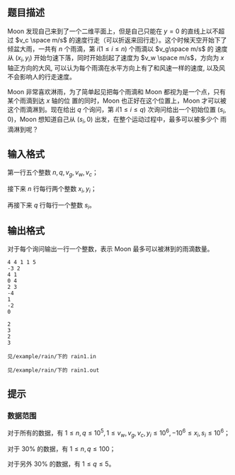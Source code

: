 ## 题目描述
Moon 发现自己来到了一个二维平面上，但是自己只能在 $y=0$ 的直线上以不超过 $v_c \space m/s$ 的速度行走（可以折返来回行走）。这个时候天空开始下了倾盆大雨，一共有 $n$ 个雨滴，第 $i(1 \le i \le n)$ 个雨滴以 $v_g\space  m/s$ 的
速度从 $(x_i, y_i)$ 开始匀速下落，同时开始刮起了速度为 $v_w \space m/s$，方向为 $x$ 轴正方向的大风, 可以认为每个雨滴在水平方向上有了和风速一样的速度, 以及风不会影响人的行走速度。

Moon 非常喜欢淋雨，为了简单起见把每个雨滴和 Moon 都视为是一个点，只有某个雨滴到达 $x$ 轴的位
置的同时，Moon 也正好在这个位置上，Moon 才可以被这个雨滴淋到。现在给出 $q$ 个询问，第 $i(1 \le i \le q)$
次询问给出一个初始位置 $(s_i, 0)$，Moon 想知道自己从 $(s_i, 0)$ 出发，在整个运动过程中，最多可以被多少个
雨滴淋到呢？

## 输入格式
第一行五个整数 $n, q, v_g , v_w, v_c$；

接下来 $n$ 行每行两个整数 $x_i, y_i$；

再接下来 $q$ 行每行一个整数 $s_i$。

## 输出格式
对于每个询问输出一行一个整数，表示 Moon 最多可以被淋到的雨滴数量。

```input1
4 4 1 1 5
-3 2 
4 1 
0 4 
2 3 
-4
1
-2 
0
```

```output1
2
3
2
3
```

```input2
见/example/rain/下的 rain1.in 
```

```output2
见/example/rain/下的 rain1.out
```

## 提示
### 数据范围

对于所有的数据，有 $1 \le n, q \le 10^5, 1 \le v_w, v_g , v_c, y_i \le 10^6, −10^6 \le x_i, s_i \le 10^6$；

对于 $30\%$ 的数据，有 $1 \le n, q \le 100$；

对于另外 $30\%$ 的数据，有 $1 \le q \le 5$。

